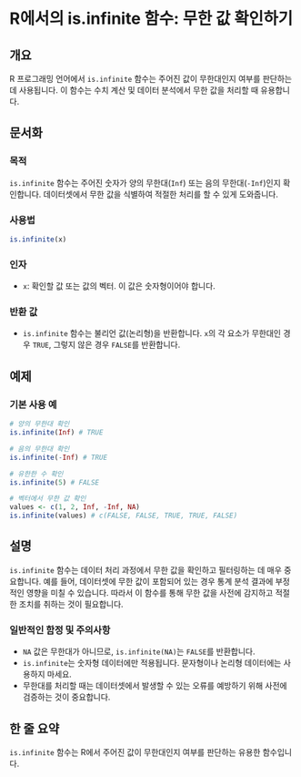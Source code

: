 <!--
Meta Description: # R에서의 is.infinite 함수: 무한 값 확인하기 ## 개요 R 프로그래밍 언어에서 `is.infinite` 함수는 주어진 값이 무한대인지 여부를 판단하는 데 사용됩니다. 이 함수는 수치 계산 및 데이터 분석에서 무한 값을 처리할 때 유용합니다. ## 문서화 ...
Meta Keywords: infinite, 함수는, inf, false, true
-->

# R에서의 is.infinite 함수: 무한 값 확인하기

## 개요
R 프로그래밍 언어에서 `is.infinite` 함수는 주어진 값이 무한대인지 여부를 판단하는 데 사용됩니다. 이 함수는 수치 계산 및 데이터 분석에서 무한 값을 처리할 때 유용합니다.

## 문서화
### 목적
`is.infinite` 함수는 주어진 숫자가 양의 무한대(`Inf`) 또는 음의 무한대(`-Inf`)인지 확인합니다. 데이터셋에서 무한 값을 식별하여 적절한 처리를 할 수 있게 도와줍니다.

### 사용법
```R
is.infinite(x)
```

### 인자
- `x`: 확인할 값 또는 값의 벡터. 이 값은 숫자형이어야 합니다.

### 반환 값
- `is.infinite` 함수는 불리언 값(논리형)을 반환합니다. `x`의 각 요소가 무한대인 경우 `TRUE`, 그렇지 않은 경우 `FALSE`를 반환합니다.

## 예제
### 기본 사용 예
```R
# 양의 무한대 확인
is.infinite(Inf) # TRUE

# 음의 무한대 확인
is.infinite(-Inf) # TRUE

# 유한한 수 확인
is.infinite(5) # FALSE

# 벡터에서 무한 값 확인
values <- c(1, 2, Inf, -Inf, NA)
is.infinite(values) # c(FALSE, FALSE, TRUE, TRUE, FALSE)
```

## 설명
`is.infinite` 함수는 데이터 처리 과정에서 무한 값을 확인하고 필터링하는 데 매우 중요합니다. 예를 들어, 데이터셋에 무한 값이 포함되어 있는 경우 통계 분석 결과에 부정적인 영향을 미칠 수 있습니다. 따라서 이 함수를 통해 무한 값을 사전에 감지하고 적절한 조치를 취하는 것이 필요합니다.

### 일반적인 함정 및 주의사항
- `NA` 값은 무한대가 아니므로, `is.infinite(NA)`는 `FALSE`를 반환합니다.
- `is.infinite`는 숫자형 데이터에만 적용됩니다. 문자형이나 논리형 데이터에는 사용하지 마세요.
- 무한대를 처리할 때는 데이터셋에서 발생할 수 있는 오류를 예방하기 위해 사전에 검증하는 것이 중요합니다.

## 한 줄 요약
`is.infinite` 함수는 R에서 주어진 값이 무한대인지 여부를 판단하는 유용한 함수입니다.